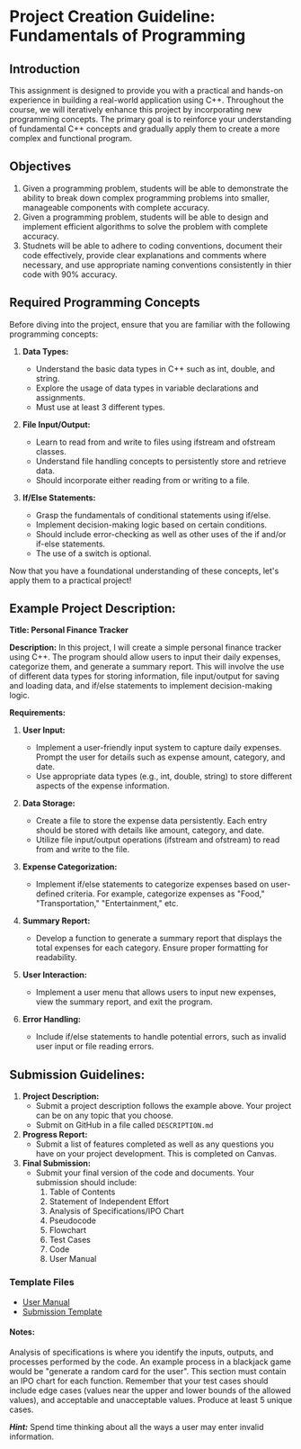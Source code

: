 # Project Creation Guideline: Fundamentals of Programming

## Introduction
This assignment is designed to provide you with a practical and hands-on experience in building a real-world application using C++. Throughout the course, we will iteratively enhance this project by incorporating new programming concepts. The primary goal is to reinforce your understanding of fundamental C++ concepts and gradually apply them to create a more complex and functional program.

## Objectives
1. Given a programming problem, students will be able to demonstrate the ability to break down complex programming problems into smaller, manageable components with complete accuracy.
2. Given a programming problem, students will be able to design and implement efficient algorithms to solve the problem with complete accuracy.
3. Studnets will be able to adhere to coding conventions, document their code effectively, provide clear explanations and comments where necessary, and use appropriate naming conventions consistently in thier code with 90% accuracy.

## Required Programming Concepts
Before diving into the project, ensure that you are familiar with the following programming concepts:

1. **Data Types:**
   - Understand the basic data types in C++ such as int, double, and string.
   - Explore the usage of data types in variable declarations and assignments.
   - Must use at least 3 different types.

2. **File Input/Output:**
   - Learn to read from and write to files using ifstream and ofstream classes.
   - Understand file handling concepts to persistently store and retrieve data.
   - Should incorporate either reading from or writing to a file.

3. **If/Else Statements:**
   - Grasp the fundamentals of conditional statements using if/else.
   - Implement decision-making logic based on certain conditions.
   - Should include error-checking as well as other uses of the if and/or if-else statements. 
   - The use of a switch is optional.

Now that you have a foundational understanding of these concepts, let's apply them to a practical project!



## Example Project Description:

**Title: Personal Finance Tracker**

**Description:**
In this project, I will create a simple personal finance tracker using C++. The program should allow users to input their daily expenses, categorize them, and generate a summary report. This will involve the use of different data types for storing information, file input/output for saving and loading data, and if/else statements to implement decision-making logic.


**Requirements:**

1. **User Input:**
   - Implement a user-friendly input system to capture daily expenses. Prompt the user for details such as expense amount, category, and date.
   - Use appropriate data types (e.g., int, double, string) to store different aspects of the expense information.

2. **Data Storage:**
   - Create a file to store the expense data persistently. Each entry should be stored with details like amount, category, and date.
   - Utilize file input/output operations (ifstream and ofstream) to read from and write to the file.

3. **Expense Categorization:**
   - Implement if/else statements to categorize expenses based on user-defined criteria. For example, categorize expenses as "Food," "Transportation," "Entertainment," etc.

4. **Summary Report:**
   - Develop a function to generate a summary report that displays the total expenses for each category. Ensure proper formatting for readability.

5. **User Interaction:**
   - Implement a user menu that allows users to input new expenses, view the summary report, and exit the program.

6. **Error Handling:**
   - Include if/else statements to handle potential errors, such as invalid user input or file reading errors.

## Submission Guidelines:

1. **Project Description:**
    - Submit a project description follows the example above. Your project can be on any topic that you choose. 
    - Submit on GitHub in a file called `DESCRIPTION.md`
2. **Progress Report:**
    - Submit a list of features completed as well as any questions you have on your project development. This is completed on Canvas.
3. **Final Submission:**
    - Submit your final version of the code and documents. Your submission should include:
      1. Table of Contents
      1. Statement of Independent Effort
      1. Analysis of Specifications/IPO Chart
      1. Pseudocode
      1. Flowchart
      1. Test Cases
      1. Code
      1. User Manual

### Template Files
- [User Manual](GUIDE.md)
- [Submission Template](PROJECT_SUB_TEMPLATE.md)

#### Notes:

Analysis of specifications is where you identify the inputs, outputs, and processes performed by the code. An example process in a blackjack game would be "generate a random card for the user". This section must contain an IPO chart for each function. Remember that your test cases should include edge cases (values near the upper and lower bounds of the allowed values), and acceptable and unacceptable values. Produce at least 5 unique cases.

***Hint:*** Spend time thinking about all the ways a user may enter invalid information.
